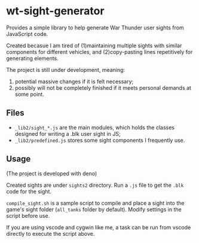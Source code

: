 # wt-sight-generator

Provides a simple library to help generate War Thunder user sights from JavaScript code.

Created becasue I am tired of (1)maintaining multiple sights with similar components for different vehicles, and (2)copy-pasting lines repetitively for generating elements.

The project is still under development, meaning:
1. potential massive changes if it is felt necessary;
2. possibly will not be completely finished if it meets personal demands at some point.


## Files

- `_lib2/sight_*.js` are the main modules, which holds the classes designed for writing a .blk user sight in JS;
- `_lib2/predefined.js` stores some sight components I frequently use.


## Usage

(The project is developed with deno)

Created sights are under `sights2` directory. Run a `.js` file to get the `.blk` code for the sight.

`compile_sight.sh` is a sample script to compile and place a sight into the game's sight folder (`all_tanks` folder by default). Modify settings in the script before use.

If you are using vscode and cygwin like me, a task can be run from vscode directly to execute the script above.

